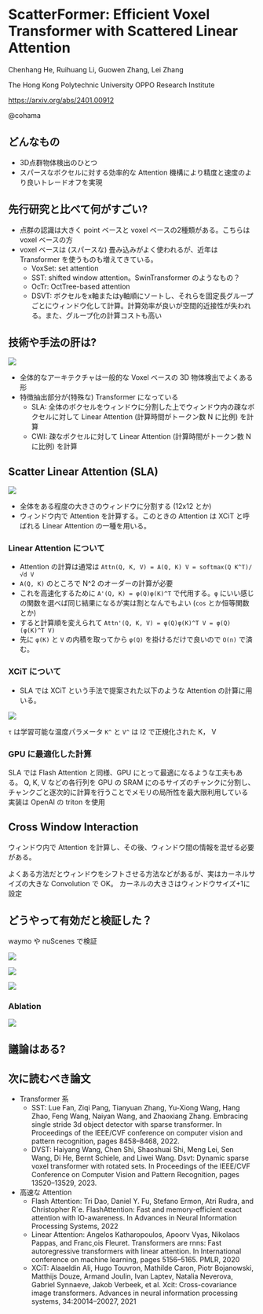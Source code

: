 ScatterFormer: Efficient Voxel Transformer with Scattered Linear Attention
======
Chenhang He, Ruihuang Li, Guowen Zhang, Lei Zhang

The Hong Kong Polytechnic University
OPPO Research Institute

https://arxiv.org/abs/2401.00912

@cohama

## どんなもの

- 3D点群物体検出のひとつ
- スパースなボクセルに対する効率的な Attention 機構により精度と速度のより良いトレードオフを実現

## 先行研究と比べて何がすごい?

- 点群の認識は大きく point ベースと voxel ベースの2種類がある。こちらは voxel ベースの方
- voxel ベースは (スパースな) 畳み込みがよく使われるが、近年は Transformer を使うものも増えてきている。
  - VoxSet: set attention
  - SST: shifted window attention。SwinTransformer のようなもの？
  - OcTr: OctTree-based attention
  - DSVT: ボクセルをx軸またはy軸順にソートし、それらを固定長グループごとにウィンドウ化して計算。計算効率が良いが空間的近接性が失われる。また、グループ化の計算コストも高い

## 技術や手法の肝は?

![](scatterformer/arch.png)

- 全体的なアーキテクチャは一般的な Voxel ベースの 3D 物体検出でよくある形
- 特徴抽出部分が(特殊な) Transformer になっている
  - SLA: 全体のボクセルをウィンドウに分割した上でウィンドウ内の疎なボクセルに対して Linear Attention (計算時間がトークン数 N に比例) を計算
  - CWI: 疎なボクセルに対して Linear Attention (計算時間がトークン数 N に比例) を計算

## Scatter Linear Attention (SLA)

![](scatterformer/sla.png)

- 全体をある程度の大きさのウィンドウに分割する (12x12 とか)
- ウィンドウ内で Attention を計算する。このときの Attention は XCiT と呼ばれる Linear Attention の一種を用いる。

### Linear Attention について
- Attention の計算は通常は `Attn(Q, K, V) = A(Q, K) V = softmax(Q K^T)/√d V`
- `A(Q, K)` のところで N^2 のオーダーの計算が必要
- これを高速化するために `A'(Q, K) = φ(Q)φ(K)^T` で代用する。`φ` にいい感じの関数を選べば同じ結果になるが実は割となんでもよい (`cos` とか恒等関数とか)
- すると計算順を変えられて `Attn'(Q, K, V) = φ(Q)φ(K)^T V = φ(Q) (φ(K)^T V)`
- 先に `φ(K)` と `V` の内積を取ってから `φ(Q)` を掛けるだけで良いので `O(n)` で済む。

### XCiT について

- SLA では XCiT という手法で提案された以下のような Attention の計算に用いる。

![](scatterformer/XCiT.png)

`τ` は学習可能な温度パラメータ
`K^` と `V^` は l2 で正規化された K， V

### GPU に最適化した計算

SLA では Flash Attention と同様、GPU にとって最適になるような工夫もある。
Q, K, V などの各行列を GPU の SRAM にのるサイズのチャンクに分割し、チャンクごと逐次的に計算を行うことでメモリの局所性を最大限利用している
実装は OpenAI の triton を使用


## Cross Window Interaction

ウィンドウ内で Attention を計算し、その後、ウィンドウ間の情報を混ぜる必要がある。

よくある方法だとウィンドウをシフトさせる方法などがあるが、実はカーネルサイズの大きな Convolution で OK。
カーネルの大きさはウィンドウサイズ+1に設定


## どうやって有効だと検証した？

waymo や nuScenes で検証

![](scatterformer/perf_vs_speed.png)

![](scatterformer/result_waymo.png)

![](scatterformer/result_nuscenes.png)

### Ablation

![](scatterformer/result_ablation.png)

## 議論はある?

## 次に読むべき論文

- Transformer 系
  - SST: Lue Fan, Ziqi Pang, Tianyuan Zhang, Yu-Xiong Wang, Hang Zhao, Feng Wang, Naiyan Wang, and Zhaoxiang Zhang. Embracing single stride 3d object detector with sparse transformer. In Proceedings of the IEEE/CVF conference on computer vision and pattern recognition, pages 8458–8468, 2022.
  - DVST: Haiyang Wang, Chen Shi, Shaoshuai Shi, Meng Lei, Sen Wang, Di He, Bernt Schiele, and Liwei Wang. Dsvt: Dynamic sparse voxel transformer with rotated sets. In Proceedings of the IEEE/CVF Conference on Computer Vision and Pattern Recognition, pages 13520–13529, 2023.
- 高速な Attention
  - Flash Attention: Tri Dao, Daniel Y. Fu, Stefano Ermon, Atri Rudra, and Christopher R´e. FlashAttention: Fast and memory-efficient exact attention with IO-awareness. In Advances in Neural Information Processing Systems, 2022
  - Linear Attention: Angelos Katharopoulos, Apoorv Vyas, Nikolaos Pappas, and Franc¸ois Fleuret. Transformers are rnns: Fast autoregressive transformers with linear attention. In International conference on machine learning, pages 5156–5165. PMLR, 2020
  - XCiT: Alaaeldin Ali, Hugo Touvron, Mathilde Caron, Piotr Bojanowski, Matthijs Douze, Armand Joulin, Ivan Laptev, Natalia Neverova, Gabriel Synnaeve, Jakob Verbeek, et al. Xcit: Cross-covariance image transformers. Advances in neural information processing systems, 34:20014–20027, 2021
